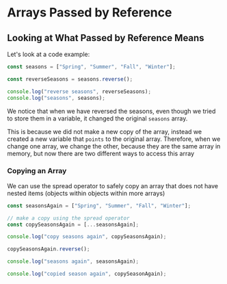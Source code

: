 # Arrays Passed by Reference

## Looking at What Passed by Reference Means

Let's look at a code example:

```js
const seasons = ["Spring", "Summer", "Fall", "Winter"];

const reverseSeasons = seasons.reverse();

console.log("reverse seasons", reverseSeasons);
console.log("seasons", seasons);
```

We notice that when we have reversed the seasons, even though we tried to store them in a variable, it changed the original `seasons` array.

This is because we did not make a new copy of the array, instead we created a new variable that `points` to the original array. Therefore, when we change one array, we change the other, because they are the same array in memory, but now there are two different ways to access this array

### Copying an Array

We can use the spread operator to safely copy an array that does not have nested items (objects within objects within more arrays)

```js
const seasonsAgain = ["Spring", "Summer", "Fall", "Winter"];

// make a copy using the spread operator
const copySeasonsAgain = [...seasonsAgain];

console.log("copy seasons again", copySeasonsAgain);

copySeasonsAgain.reverse();

console.log("seasons again", seasonsAgain);

console.log("copied season again", copySeasonAgain);
```

